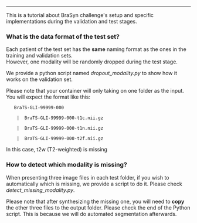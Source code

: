 
-----------------------------------------

This is a tutorial about BraSyn challenge's setup and specific implementations during the validation and test stages. 

### What is the data format of the test set?
Each patient of the test set has the **same** naming format as the ones in the training and validation sets.  
However, one modality will be randomly dropped during the test stage. 

We provide a python script named _dropout_modality.py_ to show how it works on the validation set. 

Please note that your container will only taking on one folder as the input. You will expect the format like this: 
 

       BraTS-GLI-99999-000

        |  BraTS-GLI-99999-000-t1c.nii.gz

        |  BraTS-GLI-99999-000-t1n.nii.gz

        |  BraTS-GLI-99999-000-t2f.nii.gz
   
In this case, t2w (T2-weighted) is missing   

### How to detect which modality is missing? 
When presenting three image files in each test folder, if you wish to automatically which is missing, we provide a script to do it. Please check _detect_missing_modality.py_. 

Please note that after synthesizing the missing one, you will need to **copy** the other three files to the output folder. Please check the end of the Python script. This is because we will do automated segmentation afterwards.
